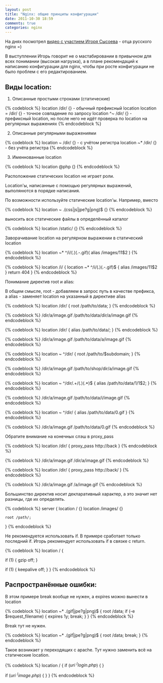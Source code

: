 ```yaml
---
layout: post
title: "Nginx: общие принципы конфигурации"
date: 2011-10-30 18:59
comments: true
categories: nginx
---
```


На днях посмотрел [видео с участием Игоря Сысоева](http://video.yandex.ru/users/ibondarets/view/1/) - отца русского nginx =)

В выступлении Игорь говорит не о мастабировании в привычном для всех понимании (высокая нагрузка), а в плане рекомендаций к написанию конфигурации для nginx, чтобы при росте конфигурации не было проблем с его редактированием.

## Виды location:
1. Описанные простыми строками (статические)

{% codeblock %}
location /dir/ {} - обычный префиксный location
location = /dir/ {} - точное совпадение по запросу
location ^~ /dir/ {} - префиксный location, но после него не идёт проверка по location на регулярных выражениях
{% endcodeblock %}

2. Описанные регулярными выражениями

{% codeblock %}
location ~ /dir/ {} - с учётом регистра
location ~* /dir/ {} - без учёта регистра
{% endcodeblock %}

3. Именнованные location

{% codeblock %}
location @php {}
{% endcodeblock %}

Расположение статических location не играет роли.

Location'ы, написанные с помощью регулярных выражений, выполянются в порядке написания.

По возможности используйте статические location'ы. Например, вместо

{% codeblock %}
location ~ .(css|js|jpe?g|png)$ {}
{% endcodeblock %}

выносить все статические файлы в определённый каталог

{% codeblock %}
location /static/ {}
{% endcodeblock %}

Заворачивание location на регулярном выражении в статический location

{% codeblock %}
location ~* ^/i/(.)(.-\.gif)(
  alias /images/$1$1$2
)
{% endcodeblock %}

{% codeblock %}
location /i/ {
  location ~* ^/i/(.)(.-\.gif)$ {
    alias /images/$1$1$2
  }
  return 404
}
{% endcodeblock %}

Понимание директив root и alias:

В общем смысле, root - добавляем в запрос путь в качестве префикса, а alias - заменяет location на указанный в директиве alias



{% codeblock %}
location /dir/ {
    root /path/to/data;
}
{% endcodeblock %}

{% codeblock %}
             /dir/a/image.gif
/path/to/data/dir/a/image.gif
{% endcodeblock %}

{% codeblock %}
location /dir/ {
     alias /path/to/data/;
}
{% endcodeblock %}

{% codeblock %}
         /dir/a/image.gif
/path/to/data/a/image.gif
{% endcodeblock %}



{% codeblock %}
location ~ ^/dir/ {
  root /path/to/$subdomain;
}
{% endcodeblock %}


{% codeblock %}
             /dir/a/image.gif
/path/to/shop/dir/a/image.gif
{% endcodeblock %}

{% codeblock %}
location ~ ^/dir/.+/(.)(.*)$ {
    alias /path/to/data/$1/$1$2;
}
{% endcodeblock %}

{% codeblock %}
         /dir/a/image.gif
/path/to/data/i/image.gif
{% endcodeblock %}

{% codeblock %}
location ~ ^/dir/ {
    alias /path/to/data/0.gif
}
{% endcodeblock %}

{% codeblock %}
/dir/a/image.gif
/path/to/data/0.gif
{% endcodeblock %}

Обратите внимание на конечных слэш в proxy_pass

{% codeblock %}
location /dir/ {
  proxy_pass http://back
}
{% endcodeblock %}

{% codeblock %}
/dir/a/image.gif
/dir/a/image.gif
{% endcodeblock %}

{% codeblock %}
location /dir/ {
    proxy_pass http://back/
}
{% endcodeblock %}

{% codeblock %}
/dir/a/image.gif
    /a/image.gif
{% endcodeblock %}

Большинство директив носит декларативный характер, а это значит нет разницы, где их определять.

{% codeblock %}
server {
    location / {}
    location /images/ {}
    
    root /path/;
}
{% endcodeblock %}

Не рекомендуется использовать if. В примере сработает только последний if. Игорь рекомендует использовать if в связке с return.

{% codeblock %}
location / {

  if (1) {
    gzip off;
  }

  if (1) {
    keepalive off;
  }
}
{% endcodeblock %}

## Распространённые ошибки:

В этом примере break вообще не нужен, а expires можно вынести в location

{% codeblock %}
location ~* \.(gif|jpe?g|png)$ {
  root /data;
  if (-e $request_filename) {
     expires 1y;
     break;
  }
}
{% endcodeblock %}

Break тут не нужен.

{% codeblock %}
location ~* \.(gif|jpe?g|png)$ {
   root /data;
   break;
}
{% endcodeblock %}

Такое возникает у переходящих с apache. Тут нужно заменить всё на статические location.

{% codeblock %}
location / {
  if ($uri ~ ^/login.php$) { }

  if ($uri ~ ^/image.php$) { }
}
{% endcodeblock %}